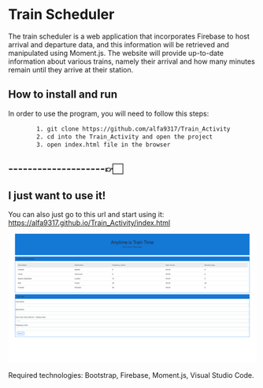 # Train Scheduler

The train scheduler is a web application that incorporates Firebase to host arrival and departure data, and this information will be retrieved and manipulated using Moment.js. The website will provide up-to-date information about various trains, namely their arrival and how many minutes remain until they arrive at their station.

## How to install and run

In order to use the program, you will need to follow this steps: 

            1. git clone https://github.com/alfa9317/Train_Activity
            2. cd into the Train_Activity and open the project 
            3. open index.html file in the browser

## --------------------👉🏻

## I just want to use it!

You can also just go to this url and start using it:
       https://alfa9317.github.io/Train_Activity/index.html

![alt text](./readMeImages/train-home.png)

Required technologies:
Bootstrap,
Firebase,
Moment.js,
Visual Studio Code.
